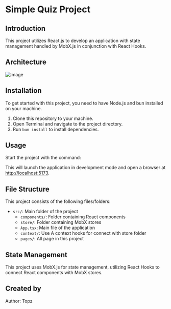 # Simple Quiz Project


## Introduction
This project utilizes React.js to develop an application with state management handled by MobX.js in conjunction with React Hooks.

## Architecture
![image](https://github.com/topspinppy/simple-quiz-reactjs/assets/18381211/2adf8512-ec45-447b-9ea1-5e1e902ada0a)


## Installation
To get started with this project, you need to have Node.js and bun installed on your machine.

1. Clone this repository to your machine.
2. Open Terminal and navigate to the project directory.
3. Run `bun install` to install dependencies.

## Usage
Start the project with the command:

This will launch the application in development mode and open a browser at [http://localhost:5173](http://localhost:5173).

## File Structure
This project consists of the following files/folders:

- `src/`: Main folder of the project
  - `components/`: Folder containing React components
  - `store/`: Folder containing MobX stores
  - `App.tsx`: Main file of the application
  - `context/`: Use A context hooks for connect with store folder
  - `pages/`: All page in this project



## State Management
This project uses MobX.js for state management, utilizing React Hooks to connect React components with MobX stores.

## Created by
Author: Topz


